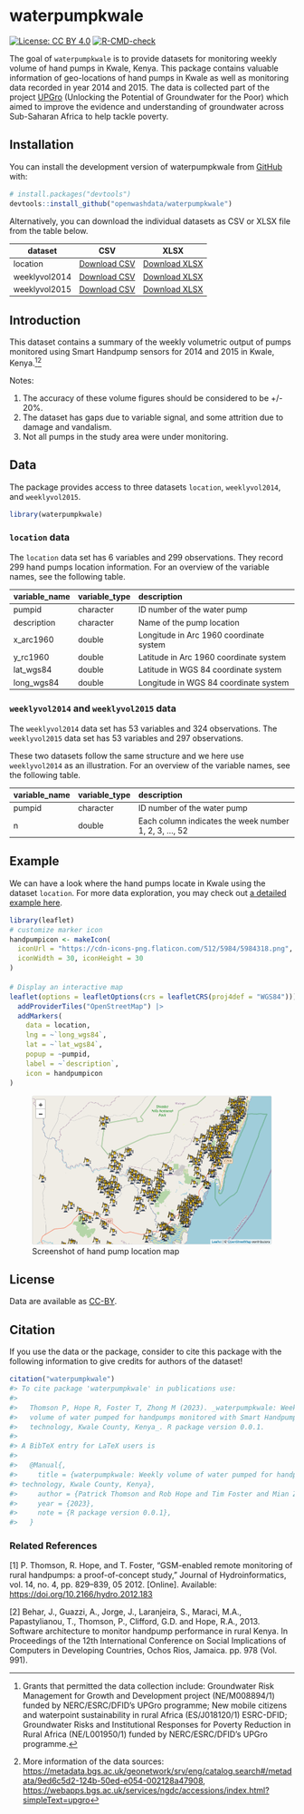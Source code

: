 
<!-- README.md is generated from README.Rmd. Please edit that file -->

# waterpumpkwale

<!-- badges: start -->

[![License: CC BY
4.0](https://img.shields.io/badge/License-CC_BY_4.0-lightgrey.svg)](https://creativecommons.org/licenses/by/4.0/)
[![R-CMD-check](https://github.com/openwashdata/waterpumpkwale/actions/workflows/R-CMD-check.yaml/badge.svg)](https://github.com/openwashdata/waterpumpkwale/actions/workflows/R-CMD-check.yaml)
<!-- badges: end -->

The goal of `waterpumpkwale` is to provide datasets for monitoring
weekly volume of hand pumps in Kwale, Kenya. This package contains
valuable information of geo-locations of hand pumps in Kwale as well as
monitoring data recorded in year 2014 and 2015. The data is collected
part of the project [UPGro](https://upgro.org) (Unlocking the Potential
of Groundwater for the Poor) which aimed to improve the evidence and
understanding of groundwater across Sub-Saharan Africa to help tackle
poverty.

## Installation

You can install the development version of waterpumpkwale from
[GitHub](https://github.com/waterpumpkwale) with:

``` r
# install.packages("devtools")
devtools::install_github("openwashdata/waterpumpkwale")
```

Alternatively, you can download the individual datasets as CSV or XLSX
file from the table below.

| dataset       | CSV                                                                                                    | XLSX                                                                                                     |
|---------------|--------------------------------------------------------------------------------------------------------|----------------------------------------------------------------------------------------------------------|
| location      | [Download CSV](https://github.com/openwashdata/waterpumpkwale/raw/main/inst/extdata/location.csv)      | [Download XLSX](https://github.com/openwashdata/waterpumpkwale/raw/main/inst/extdata/location.xlsx)      |
| weeklyvol2014 | [Download CSV](https://github.com/openwashdata/waterpumpkwale/raw/main/inst/extdata/weeklyvol2014.csv) | [Download XLSX](https://github.com/openwashdata/waterpumpkwale/raw/main/inst/extdata/weeklyvol2014.xlsx) |
| weeklyvol2015 | [Download CSV](https://github.com/openwashdata/waterpumpkwale/raw/main/inst/extdata/weeklyvol2015.csv) | [Download XLSX](https://github.com/openwashdata/waterpumpkwale/raw/main/inst/extdata/weeklyvol2015.xlsx) |

## Introduction

This dataset contains a summary of the weekly volumetric output of pumps
monitored using Smart Handpump sensors for 2014 and 2015 in Kwale,
Kenya.[^1][^2]

Notes:

1.  The accuracy of these volume figures should be considered to be +/-
    20%.
2.  The dataset has gaps due to variable signal, and some attrition due
    to damage and vandalism.
3.  Not all pumps in the study area were under monitoring.

## Data

The package provides access to three datasets `location`,
`weeklyvol2014`, and `weeklyvol2015`.

``` r
library(waterpumpkwale)
```

### `location` data

The `location` data set has 6 variables and 299 observations. They
record 299 hand pumps location information. For an overview of the
variable names, see the following table.

| variable_name | variable_type | description                             |
|:--------------|:--------------|:----------------------------------------|
| pumpid        | character     | ID number of the water pump             |
| description   | character     | Name of the pump location               |
| x_arc1960     | double        | Longitude in Arc 1960 coordinate system |
| y_rc1960      | double        | Latitude in Arc 1960 coordinate system  |
| lat_wgs84     | double        | Latitude in WGS 84 coordinate system    |
| long_wgs84    | double        | Longitude in WGS 84 coordinate system   |

### `weeklyvol2014` and `weeklyvol2015` data

The `weeklyvol2014` data set has 53 variables and 324 observations. The
`weeklyvol2015` data set has 53 variables and 297 observations.

These two datasets follow the same structure and we here use
`weeklyvol2014` as an illustration. For an overview of the variable
names, see the following table.

| variable_name | variable_type | description                                          |
|:--------------|:--------------|:-----------------------------------------------------|
| pumpid        | character     | ID number of the water pump                          |
| n             | double        | Each column indicates the week number 1, 2, 3, …, 52 |

## Example

We can have a look where the hand pumps locate in Kwale using the
dataset `location`. For more data exploration, you may check out [a
detailed example here]().

``` r
library(leaflet)
# customize marker icon 
handpumpicon <- makeIcon(
  iconUrl = "https://cdn-icons-png.flaticon.com/512/5984/5984318.png",
  iconWidth = 30, iconHeight = 30
)

# Display an interactive map
leaflet(options = leafletOptions(crs = leafletCRS(proj4def = "WGS84"))) |>
  addProviderTiles("OpenStreetMap") |>
  addMarkers(
    data = location,
    lng = ~`long_wgs84`,
    lat = ~`lat_wgs84`,
    popup = ~pumpid,
    label = ~`description`,
    icon = handpumpicon
)
```

<figure>
<img src="man/figures/README-location.png"
alt="Screenshot of hand pump location map" />
<figcaption aria-hidden="true">Screenshot of hand pump location
map</figcaption>
</figure>

## License

Data are available as
[CC-BY](https://github.com/openwashdata/waterpumpkwale/blob/main/LICENSE.md).

## Citation

If you use the data or the package, consider to cite this package with
the following information to give credits for authors of the dataset!

``` r
citation("waterpumpkwale")
#> To cite package 'waterpumpkwale' in publications use:
#> 
#>   Thomson P, Hope R, Foster T, Zhong M (2023). _waterpumpkwale: Weekly
#>   volume of water pumped for handpumps monitored with Smart Handpump
#>   technology, Kwale County, Kenya_. R package version 0.0.1.
#> 
#> A BibTeX entry for LaTeX users is
#> 
#>   @Manual{,
#>     title = {waterpumpkwale: Weekly volume of water pumped for handpumps monitored with Smart Handpump
#> technology, Kwale County, Kenya},
#>     author = {Patrick Thomson and Rob Hope and Tim Foster and Mian Zhong},
#>     year = {2023},
#>     note = {R package version 0.0.1},
#>   }
```

### Related References

\[1\] P. Thomson, R. Hope, and T. Foster, “GSM-enabled remote monitoring
of rural handpumps: a proof-of-concept study,” Journal of
Hydroinformatics, vol. 14, no. 4, pp. 829–839, 05 2012. \[Online\].
Available: <https://doi.org/10.2166/hydro.2012.183>

\[2\] Behar, J., Guazzi, A., Jorge, J., Laranjeira, S., Maraci, M.A.,
Papastylianou, T., Thomson, P., Clifford, G.D. and Hope, R.A., 2013.
Software architecture to monitor handpump performance in rural Kenya. In
Proceedings of the 12th International Conference on Social Implications
of Computers in Developing Countries, Ochos Rios, Jamaica. pp. 978 (Vol.
991).

[^1]: Grants that permitted the data collection include: Groundwater
    Risk Management for Growth and Development project (NE/M008894/1)
    funded by NERC/ESRC/DFID’s UPGro programme; New mobile citizens and
    waterpoint sustainability in rural Africa (ES/J018120/1) ESRC-DFID;
    Groundwater Risks and Institutional Responses for Poverty Reduction
    in Rural Africa (NE/L001950/1) funded by NERC/ESRC/DFID’s UPGro
    programme.

[^2]: More information of the data sources:
    <https://metadata.bgs.ac.uk/geonetwork/srv/eng/catalog.search#/metadata/9ed6c5d2-124b-50ed-e054-002128a47908>,
    <https://webapps.bgs.ac.uk/services/ngdc/accessions/index.html?simpleText=upgro>
